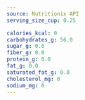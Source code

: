 ```yaml
---
source: Nutritionix API
serving_size_cup: 0.25

calories_kcal: 0
carbohydrates_g: 56.0
sugar_g: 0.0
fiber_g: 0.0
protein_g: 0.0
fat_g: 0.0
saturated_fat_g: 0.0
cholesterol_mg: 0
sodium_mg: 0
---
```


